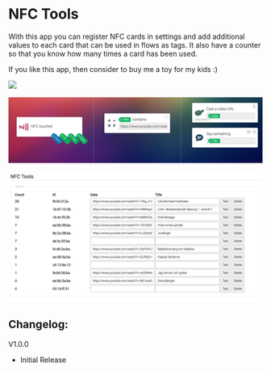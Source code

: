 # NFC Tools

With this app you can register NFC cards in settings and add additional values to each card that can be used in flows as tags. It also have a counter so that you know how many times a card has been used.

If you like this app, then consider to buy me a toy for my kids :)

[![](https://www.paypalobjects.com/en_US/i/btn/btn_donate_LG.gif)](https://www.paypal.me/warting)


![Flow example](assets/images/flow.png)

![Settings example](assets/images/settings.png)

## Changelog:

V1.0.0
* Initial Release
